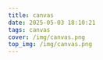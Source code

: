 ```yaml
---
title: canvas
date: 2025-05-03 18:10:21
tags: canvas
cover: /img/canvas.png
top_img: /img/canvas.png
---
```


